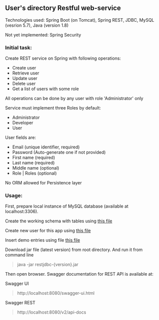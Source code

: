 ## User's directory Restful web-service
Technologies used: Spring Boot (on Tomcat), Spring REST, JDBC, 
MySQL (vesrion 5.7), Java (version 1.8)

Not yet implemented: Spring Security 

### Initial task:
Create REST service on Spring with following operations:
- Create user
- Retrieve user
- Update user
- Delete user
- Get a list of users with some role 

All operations can be done by any user with role 'Administrator' only

Service must implement three Roles by default: 
- Administrator
- Developer
- User

User fields are:
- Email (unique identifier, required)
- Password (Auto-generate one if not provided)
- First name (required)
- Last name (required)
- Middle name (optional)
- Role | Roles (optional)

No ORM allowed for Persistence layer

### Usage:
First, prepare local instance of MySQL database (available at localhost:3306).


Create the working schema with tables using 
[this file](src/main/resources/sql/tables_create.sql)

Create new user for this app using 
[this file](src/main/resources/sql/db_user_create.sql)

Insert demo entries using file 
[this file](src/main/resources/sql/demo_entries_insert.sql)

Download jar file (latest version) from root directory.
And run it from command line 
> java -jar restjdbc-{version}.jar 

Then open browser.
Swagger documentation for REST API is available at:

Swagger UI
> http://localhost:8080/swagger-ui.html

Swagger REST
> http://localhost:8080/v2/api-docs
